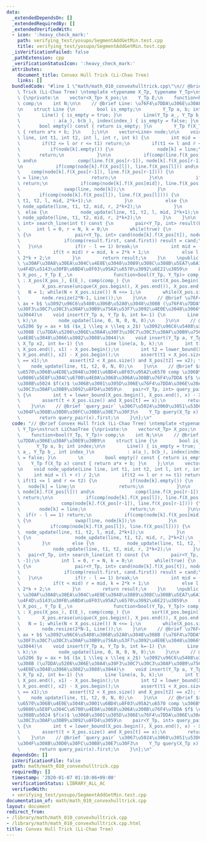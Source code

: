 ```yaml
---
data:
  _extendedDependsOn: []
  _extendedRequiredBy: []
  _extendedVerifiedWith:
  - icon: ':heavy_check_mark:'
    path: verifying_test/yosupo/SegmentAddGetMin.test.cpp
    title: verifying_test/yosupo/SegmentAddGetMin.test.cpp
  _isVerificationFailed: false
  _pathExtension: cpp
  _verificationStatusIcon: ':heavy_check_mark:'
  attributes:
    document_title: Convex Hull Trick (Li-Chao Tree)
    links: []
  bundledCode: "#line 1 \"math/math_010_convexhulltrick.cpp\"\n// @brief Convex Hull\
    \ Trick (Li-Chao Tree) \ntemplate <typename X_Tp, typename Y_Tp>\nstruct LiChaoTree\
    \ {\nprivate:\n    vector<X_Tp> X_pos;\n    Y_Tp E;\n    function<bool(Y_Tp, Y_Tp)>\
    \ comp;\n    int N;\n\n    // @brief Line: \u76F4\u7DDA\u306E\u30AF\u30E9\u30B9\
    \n    struct Line {\n        bool is_empty;\n        Y_Tp a, b; int index;\n\n\
    \        Line() { is_empty = true; }\n        Line(Y_Tp a_, Y_Tp b_, int index_)\n\
    \            : a(a_), b(b_), index(index_) { is_empty = false; }\n        \n \
    \       bool empty() const { return is_empty; }\n        Y_Tp f(X_Tp x) const\
    \ { return a*x + b; }\n    };\n\n    vector<Line> node;\n\n    void node_update(Line\
    \ line, int t1, int t2, int l, int r, int k) {\n        int mid = (l + r) / 2;\n\
    \        if(t2 <= l or r <= t1) return;\n        if(t1 <= l and r <= t2) {\n \
    \           if(node[k].empty()) {\n                node[k] = line;\n         \
    \       return;\n            }\n\n            if(comp(line.f(X_pos[l]), node[k].f(X_pos[l]))\
    \ and\n               comp(line.f(X_pos[r-1]), node[k].f(X_pos[r-1]))) return;\n\
    \n            if(comp(node[k].f(X_pos[l]), line.f(X_pos[l])) and\n           \
    \    comp(node[k].f(X_pos[r-1]), line.f(X_pos[r-1]))) {\n                node[k]\
    \ = line;\n                return;\n            }\n\n            if(r - l == 1)\
    \ return;\n            if(comp(node[k].f(X_pos[mid]), line.f(X_pos[mid]))) {\n\
    \                swap(line, node[k]);\n            }\n                \n     \
    \       if(comp(node[k].f(X_pos[l]), line.f(X_pos[l]))) {\n                node_update(line,\
    \ t1, t2, l, mid, 2*k+1);\n            }\n            else {\n               \
    \ node_update(line, t1, t2, mid, r, 2*k+2);\n            }\n        }\n      \
    \  else {\n            node_update(line, t1, t2, l, mid, 2*k+1);\n           \
    \ node_update(line, t1, t2, mid, r, 2*k+2);\n        }\n    }\n\n    pair<Y_Tp,\
    \ int> search_line(int t) const {\n        pair<Y_Tp, int> result(E, -1);\n  \
    \      int l = 0, r = N, k = 0;\n        while(true) {\n            if(!node[k].empty())\
    \ {\n                pair<Y_Tp, int> cand(node[k].f(X_pos[t]), node[k].index);\n\
    \                if(comp(result.first, cand.first)) result = cand;\n         \
    \   }\n\n            if(r - l == 1) break;\n            int mid = (l + r) / 2;\n\
    \            if(t < mid) r = mid, k = 2*k + 1;\n            else l = mid, k =\
    \ 2*k + 2;\n        }\n        return result;\n    }\n    \npublic:\n    // @brief\
    \ \u30AF\u30A8\u30EA\u304C\u4E0E\u3048\u3089\u308C\u308B\u5EA7\u6A19\u30FB\u5358\
    \u4F4D\u5143\u30FB\u6BD4\u8F03\u95A2\u6570\u3092\u6E21\u3059\n    LiChaoTree(vector<X_Tp>\
    \ X_pos_, Y_Tp E_,\n               function<bool(Y_Tp, Y_Tp)> comp_)\n       \
    \ : X_pos(X_pos_), E(E_), comp(comp_) {\n        sort(X_pos.begin(), X_pos.end());\n\
    \        X_pos.erase(unique(X_pos.begin(), X_pos.end()), X_pos.end());\n     \
    \   N = 1; while(N < X_pos.size()) N <<= 1;\n        while(X_pos.size() < N) X_pos.emplace_back(X_pos.back());\n\
    \        node.resize(2*N-1, Line());\n    }\n\n    // @brief \u76F4\u7DDA $y =\
    \ ax + b$ \u3092\u96C6\u5408\u306B\u52A0\u3048\u308B (\u76F4\u7DDA\u306E\u30A4\
    \u30F3\u30C7\u30C3\u30AF\u30B9\u756A\u53F7\u3092\u4E0E\u3048\u3066\u3082\u3088\
    \u3044)\n    void insert(Y_Tp a, Y_Tp b, int k=-1) {\n        Line line(a, b,\
    \ k);\n        node_update(line, 0, N, 0, N, 0);\n    }\n\n    // @brief \u7DDA\
    \u5206 $y = ax + b$ ($x_1 \\leq x \\leq x_2$) \u3092\u96C6\u5408\u306B\u52A0\u3048\
    \u308B (\u7DDA\u5206\u306E\u30A4\u30F3\u30C7\u30C3\u30AF\u30B9\u756A\u53F7\u3092\
    \u4E0E\u3048\u3066\u3082\u3088\u3044)\n    void insert(Y_Tp a, Y_Tp b, X_Tp x1,\
    \ X_Tp x2, int k=-1) {\n        Line line(a, b, k);\n        int t1 = lower_bound(X_pos.begin(),\
    \ X_pos.end(), x1) - X_pos.begin();\n        int t2 = lower_bound(X_pos.begin(),\
    \ X_pos.end(), x2) - X_pos.begin();\n        assert(t1 < X_pos.size() and X_pos[t1]\
    \ == x1);\n        assert(t2 < X_pos.size() and X_pos[t2] == x2); t2++;\n    \
    \    node_update(line, t1, t2, 0, N, 0);\n    }\n\n    // @brief $x$ \u3092\u5F15\
    \u6570\u306B\u4E0E\u3048\u3001\u6BD4\u8F03\u95A2\u6570 comp \u306B\u3088\u308A\
    \u9806\u5E8F\u304C\u6700\u4E0A\u3068\u306A\u308B\u76F4\u7DDA $f$ \u306B\u304A\u3051\
    \u308B\u5024 $f(x)$ \u3068\u3001\u305D\u306E\u76F4\u7DDA\u306E\u30A4\u30F3\u30C7\
    \u30C3\u30AF\u30B9\u3092\u8FD4\u3059\n    pair<Y_Tp, int> query_pair(X_Tp x) const\
    \ {\n        int t = lower_bound(X_pos.begin(), X_pos.end(), x) - X_pos.begin();\n\
    \        assert(t < X_pos.size() and X_pos[t] == x);\n        return search_line(t);\n\
    \    }\n\n    // @brief `query_pair` \u3067\u5024\u3060\u3051\u53D6\u3063\u3066\
    \u304F\u308B\u30D0\u30FC\u30B8\u30E7\u30F3\n    Y_Tp query(X_Tp x) const {\n \
    \       return query_pair(x).first;\n    }\n};\n"
  code: "// @brief Convex Hull Trick (Li-Chao Tree) \ntemplate <typename X_Tp, typename\
    \ Y_Tp>\nstruct LiChaoTree {\nprivate:\n    vector<X_Tp> X_pos;\n    Y_Tp E;\n\
    \    function<bool(Y_Tp, Y_Tp)> comp;\n    int N;\n\n    // @brief Line: \u76F4\
    \u7DDA\u306E\u30AF\u30E9\u30B9\n    struct Line {\n        bool is_empty;\n  \
    \      Y_Tp a, b; int index;\n\n        Line() { is_empty = true; }\n        Line(Y_Tp\
    \ a_, Y_Tp b_, int index_)\n            : a(a_), b(b_), index(index_) { is_empty\
    \ = false; }\n        \n        bool empty() const { return is_empty; }\n    \
    \    Y_Tp f(X_Tp x) const { return a*x + b; }\n    };\n\n    vector<Line> node;\n\
    \n    void node_update(Line line, int t1, int t2, int l, int r, int k) {\n   \
    \     int mid = (l + r) / 2;\n        if(t2 <= l or r <= t1) return;\n       \
    \ if(t1 <= l and r <= t2) {\n            if(node[k].empty()) {\n             \
    \   node[k] = line;\n                return;\n            }\n\n            if(comp(line.f(X_pos[l]),\
    \ node[k].f(X_pos[l])) and\n               comp(line.f(X_pos[r-1]), node[k].f(X_pos[r-1])))\
    \ return;\n\n            if(comp(node[k].f(X_pos[l]), line.f(X_pos[l])) and\n\
    \               comp(node[k].f(X_pos[r-1]), line.f(X_pos[r-1]))) {\n         \
    \       node[k] = line;\n                return;\n            }\n\n          \
    \  if(r - l == 1) return;\n            if(comp(node[k].f(X_pos[mid]), line.f(X_pos[mid])))\
    \ {\n                swap(line, node[k]);\n            }\n                \n \
    \           if(comp(node[k].f(X_pos[l]), line.f(X_pos[l]))) {\n              \
    \  node_update(line, t1, t2, l, mid, 2*k+1);\n            }\n            else\
    \ {\n                node_update(line, t1, t2, mid, r, 2*k+2);\n            }\n\
    \        }\n        else {\n            node_update(line, t1, t2, l, mid, 2*k+1);\n\
    \            node_update(line, t1, t2, mid, r, 2*k+2);\n        }\n    }\n\n \
    \   pair<Y_Tp, int> search_line(int t) const {\n        pair<Y_Tp, int> result(E,\
    \ -1);\n        int l = 0, r = N, k = 0;\n        while(true) {\n            if(!node[k].empty())\
    \ {\n                pair<Y_Tp, int> cand(node[k].f(X_pos[t]), node[k].index);\n\
    \                if(comp(result.first, cand.first)) result = cand;\n         \
    \   }\n\n            if(r - l == 1) break;\n            int mid = (l + r) / 2;\n\
    \            if(t < mid) r = mid, k = 2*k + 1;\n            else l = mid, k =\
    \ 2*k + 2;\n        }\n        return result;\n    }\n    \npublic:\n    // @brief\
    \ \u30AF\u30A8\u30EA\u304C\u4E0E\u3048\u3089\u308C\u308B\u5EA7\u6A19\u30FB\u5358\
    \u4F4D\u5143\u30FB\u6BD4\u8F03\u95A2\u6570\u3092\u6E21\u3059\n    LiChaoTree(vector<X_Tp>\
    \ X_pos_, Y_Tp E_,\n               function<bool(Y_Tp, Y_Tp)> comp_)\n       \
    \ : X_pos(X_pos_), E(E_), comp(comp_) {\n        sort(X_pos.begin(), X_pos.end());\n\
    \        X_pos.erase(unique(X_pos.begin(), X_pos.end()), X_pos.end());\n     \
    \   N = 1; while(N < X_pos.size()) N <<= 1;\n        while(X_pos.size() < N) X_pos.emplace_back(X_pos.back());\n\
    \        node.resize(2*N-1, Line());\n    }\n\n    // @brief \u76F4\u7DDA $y =\
    \ ax + b$ \u3092\u96C6\u5408\u306B\u52A0\u3048\u308B (\u76F4\u7DDA\u306E\u30A4\
    \u30F3\u30C7\u30C3\u30AF\u30B9\u756A\u53F7\u3092\u4E0E\u3048\u3066\u3082\u3088\
    \u3044)\n    void insert(Y_Tp a, Y_Tp b, int k=-1) {\n        Line line(a, b,\
    \ k);\n        node_update(line, 0, N, 0, N, 0);\n    }\n\n    // @brief \u7DDA\
    \u5206 $y = ax + b$ ($x_1 \\leq x \\leq x_2$) \u3092\u96C6\u5408\u306B\u52A0\u3048\
    \u308B (\u7DDA\u5206\u306E\u30A4\u30F3\u30C7\u30C3\u30AF\u30B9\u756A\u53F7\u3092\
    \u4E0E\u3048\u3066\u3082\u3088\u3044)\n    void insert(Y_Tp a, Y_Tp b, X_Tp x1,\
    \ X_Tp x2, int k=-1) {\n        Line line(a, b, k);\n        int t1 = lower_bound(X_pos.begin(),\
    \ X_pos.end(), x1) - X_pos.begin();\n        int t2 = lower_bound(X_pos.begin(),\
    \ X_pos.end(), x2) - X_pos.begin();\n        assert(t1 < X_pos.size() and X_pos[t1]\
    \ == x1);\n        assert(t2 < X_pos.size() and X_pos[t2] == x2); t2++;\n    \
    \    node_update(line, t1, t2, 0, N, 0);\n    }\n\n    // @brief $x$ \u3092\u5F15\
    \u6570\u306B\u4E0E\u3048\u3001\u6BD4\u8F03\u95A2\u6570 comp \u306B\u3088\u308A\
    \u9806\u5E8F\u304C\u6700\u4E0A\u3068\u306A\u308B\u76F4\u7DDA $f$ \u306B\u304A\u3051\
    \u308B\u5024 $f(x)$ \u3068\u3001\u305D\u306E\u76F4\u7DDA\u306E\u30A4\u30F3\u30C7\
    \u30C3\u30AF\u30B9\u3092\u8FD4\u3059\n    pair<Y_Tp, int> query_pair(X_Tp x) const\
    \ {\n        int t = lower_bound(X_pos.begin(), X_pos.end(), x) - X_pos.begin();\n\
    \        assert(t < X_pos.size() and X_pos[t] == x);\n        return search_line(t);\n\
    \    }\n\n    // @brief `query_pair` \u3067\u5024\u3060\u3051\u53D6\u3063\u3066\
    \u304F\u308B\u30D0\u30FC\u30B8\u30E7\u30F3\n    Y_Tp query(X_Tp x) const {\n \
    \       return query_pair(x).first;\n    }\n};\n"
  dependsOn: []
  isVerificationFile: false
  path: math/math_010_convexhulltrick.cpp
  requiredBy: []
  timestamp: '2020-01-07 01:10:06+09:00'
  verificationStatus: LIBRARY_ALL_AC
  verifiedWith:
  - verifying_test/yosupo/SegmentAddGetMin.test.cpp
documentation_of: math/math_010_convexhulltrick.cpp
layout: document
redirect_from:
- /library/math/math_010_convexhulltrick.cpp
- /library/math/math_010_convexhulltrick.cpp.html
title: Convex Hull Trick (Li-Chao Tree)
---
```

